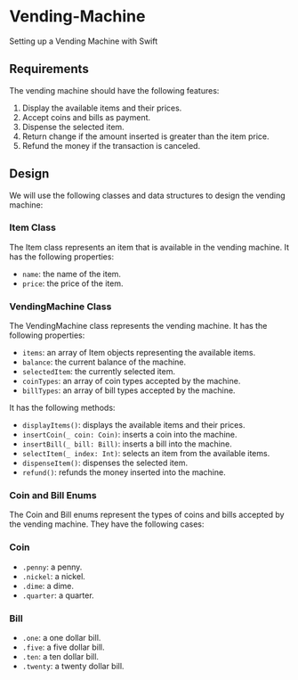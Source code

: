 # Vending-Machine
Setting up a Vending Machine with Swift

## Requirements

The vending machine should have the following features:

1. Display the available items and their prices.
2. Accept coins and bills as payment.
3. Dispense the selected item.
4. Return change if the amount inserted is greater than the item price.
5. Refund the money if the transaction is canceled.

## Design

We will use the following classes and data structures to design the vending machine:

### Item Class

The Item class represents an item that is available in the vending machine. It has the following properties:

- `name`: the name of the item.
- `price`: the price of the item.

### VendingMachine Class

The VendingMachine class represents the vending machine. It has the following properties:

- `items`: an array of Item objects representing the available items.
- `balance`: the current balance of the machine.
- `selectedItem`: the currently selected item.
- `coinTypes`: an array of coin types accepted by the machine.
- `billTypes`: an array of bill types accepted by the machine.

It has the following methods:

- `displayItems()`: displays the available items and their prices.
- `insertCoin(_ coin: Coin)`: inserts a coin into the machine.
- `insertBill(_ bill: Bill)`: inserts a bill into the machine.
- `selectItem(_ index: Int)`: selects an item from the available items.
- `dispenseItem()`: dispenses the selected item.
- `refund()`: refunds the money inserted into the machine.

### Coin and Bill Enums

The Coin and Bill enums represent the types of coins and bills accepted by the vending machine. They have the following cases:

### Coin

- `.penny`: a penny.
- `.nickel`: a nickel.
- `.dime`: a dime.
- `.quarter`: a quarter.

### Bill

- `.one`: a one dollar bill.
- `.five`: a five dollar bill.
- `.ten`: a ten dollar bill.
- `.twenty`: a twenty dollar bill.
